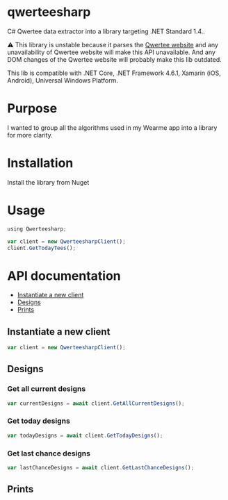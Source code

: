 # qwerteesharp
C# Qwertee data extractor into a library targeting .NET Standard 1.4..

:warning: This library is unstable because it parses the [Qwertee website](https://www.qwertee.com/) and any unavailability of Qwertee website will make this API unavailable. And any DOM changes of the Qwertee website will probably make this lib outdated.

This lib is compatible with .NET Core, .NET Framework 4.6.1, Xamarin (iOS, Android), Universal Windows Platform.

# Purpose
I wanted to group all the algorithms used in my Wearme app into a library for more clarity.

# Installation
Install the library from Nuget

# Usage

```JavaScript
using Qwerteesharp;

var client = new QwerteesharpClient();
client.GetTodayTees();
```

# API documentation

* [Instantiate a new client](https://github.com/rootasjey/qwerteesharp#instantiate-a-new-client)
* [Designs](https://github.com/rootasjey/qwerteesharp#designs)
* [Prints](https://github.com/rootasjey/qwerteesharp#prints)

## Instantiate a new client

```JavaScript
var client = new QwerteesharpClient();
```

## Designs

### Get all current designs

```JavaScript
var currentDesigns = await client.GetAllCurrentDesigns();
```

### Get today designs

```JavaScript
var todayDesigns = await client.GetTodayDesigns();
```

### Get last chance designs

```JavaScript
var lastChanceDesigns = await client.GetLastChanceDesigns();
```

## Prints
